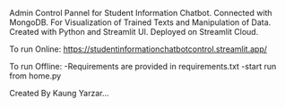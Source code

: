 Admin Control Pannel for Student Information Chatbot.
Connected with MongoDB.
For Visualization of Trained Texts and Manipulation of Data.
Created with Python and Streamlit UI.
Deployed on Streamlit Cloud.


To run Online:
https://studentinformationchatbotcontrol.streamlit.app/

To run Offline:
 -Requirements are provided in requirements.txt
 -start run from home.py



 Created By Kaung Yarzar...
